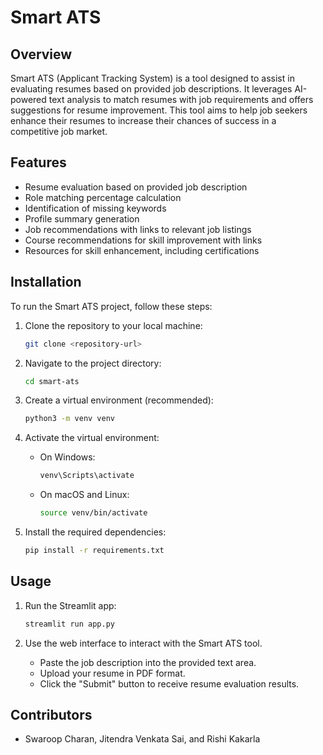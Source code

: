 # Smart ATS

## Overview
Smart ATS (Applicant Tracking System) is a tool designed to assist in evaluating resumes based on provided job descriptions. It leverages AI-powered text analysis to match resumes with job requirements and offers suggestions for resume improvement. This tool aims to help job seekers enhance their resumes to increase their chances of success in a competitive job market.

## Features
- Resume evaluation based on provided job description
- Role matching percentage calculation
- Identification of missing keywords
- Profile summary generation
- Job recommendations with links to relevant job listings
- Course recommendations for skill improvement with links
- Resources for skill enhancement, including certifications

## Installation
To run the Smart ATS project, follow these steps:

1. Clone the repository to your local machine:
   ```bash
   git clone <repository-url>
   ```

2. Navigate to the project directory:
   ```bash
   cd smart-ats
   ```

3. Create a virtual environment (recommended):
   ```bash
   python3 -m venv venv
   ```

4. Activate the virtual environment:
   - On Windows:
     ```bash
     venv\Scripts\activate
     ```
   - On macOS and Linux:
     ```bash
     source venv/bin/activate
     ```

5. Install the required dependencies:
   ```bash
   pip install -r requirements.txt
   ```

## Usage
1. Run the Streamlit app:
   ```bash
   streamlit run app.py
   ```

2. Use the web interface to interact with the Smart ATS tool.
   - Paste the job description into the provided text area.
   - Upload your resume in PDF format.
   - Click the "Submit" button to receive resume evaluation results.

## Contributors
- Swaroop Charan, Jitendra Venkata Sai, and Rishi Kakarla
